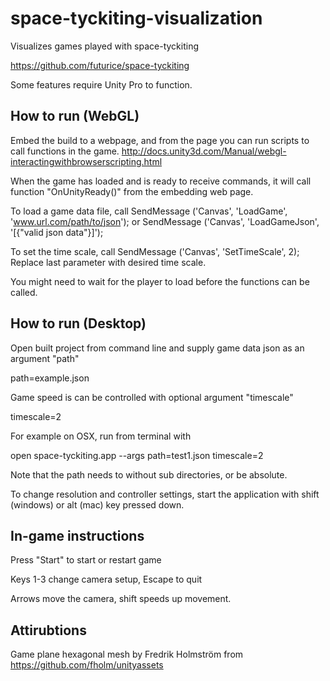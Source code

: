 # space-tyckiting-visualization

Visualizes games played with space-tyckiting

https://github.com/futurice/space-tyckiting

Some features require Unity Pro to function.

## How to run (WebGL)
Embed the build to a webpage, and from the page you can run scripts to call functions in the game.
http://docs.unity3d.com/Manual/webgl-interactingwithbrowserscripting.html

When the game has loaded and is ready to receive commands, it will call function "OnUnityReady()" from the embedding web page.

To load a game data file, call
SendMessage ('Canvas', 'LoadGame', 'www.url.com/path/to/json');
or
SendMessage ('Canvas', 'LoadGameJson', '[{"valid json data"}]');

To set the time scale, call
SendMessage ('Canvas', 'SetTimeScale', 2);
Replace last parameter with desired time scale.

You might need to wait for the player to load before the functions can be called.

## How to run (Desktop)

Open built project from command line and supply game data json as an argument "path"

path=example.json

Game speed is can be controlled with optional argument "timescale"

timescale=2

For example on OSX, run from terminal with

open space-tyckiting.app --args path=test1.json timescale=2

Note that the path needs to without sub directories, or be absolute.

To change resolution and controller settings, start the application with shift (windows) or alt (mac) key pressed down.

## In-game instructions

Press "Start" to start or restart game

Keys 1-3 change camera setup, Escape to quit

Arrows move the camera, shift speeds up movement.


## Attirubtions

Game plane hexagonal mesh by Fredrik Holmström from https://github.com/fholm/unityassets
